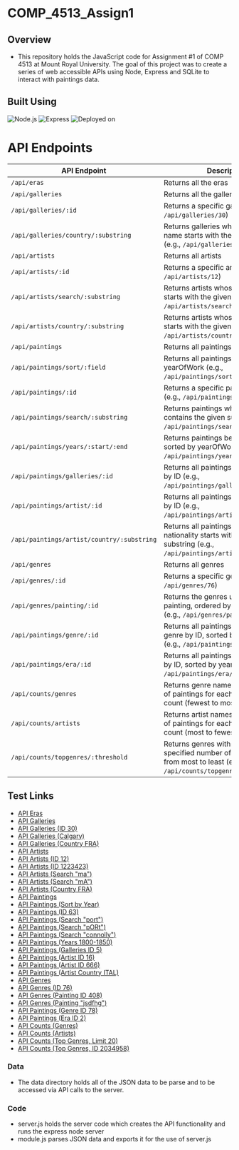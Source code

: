 # COMP_4513_Assign1

## Overview
- This repository holds the JavaScript code for Assignment #1 of COMP 4513 at Mount Royal University. The goal of this project was to 
create a series of web accessible APIs using Node, Express and SQLite to interact with paintings data.

## Built Using
![Node.js](https://img.shields.io/badge/Node.js-22.12.0-green)
![Express](https://img.shields.io/badge/Express-4.21.1-blue)
![Deployed on](https://img.shields.io/badge/Deployed%20on-Render.com-orange)

# API Endpoints

| API Endpoint | Description |
|-------------|-------------|
| `/api/eras` | Returns all the eras |
| `/api/galleries` | Returns all the galleries |
| `/api/galleries/:id` | Returns a specific gallery by ID (e.g., `/api/galleries/30`) |
| `/api/galleries/country/:substring` | Returns galleries where the country name starts with the given substring (e.g., `/api/galleries/country/fra`) |
| `/api/artists` | Returns all artists |
| `/api/artists/:id` | Returns a specific artist by ID (e.g., `/api/artists/12`) |
| `/api/artists/search/:substring` | Returns artists whose last name starts with the given substring (e.g., `/api/artists/search/ma`) |
| `/api/artists/country/:substring` | Returns artists whose nationality starts with the given substring (e.g., `/api/artists/country/fra`) |
| `/api/paintings` | Returns all paintings |
| `/api/paintings/sort/:field` | Returns all paintings sorted by title or yearOfWork (e.g., `/api/paintings/sort/year`) |
| `/api/paintings/:id` | Returns a specific painting by ID (e.g., `/api/paintings/63`) |
| `/api/paintings/search/:substring` | Returns paintings whose title contains the given substring (e.g., `/api/paintings/search/port`) |
| `/api/paintings/years/:start/:end` | Returns paintings between two years, sorted by yearOfWork (e.g., `/api/paintings/years/1800/1850`) |
| `/api/paintings/galleries/:id` | Returns all paintings in a given gallery by ID (e.g., `/api/paintings/galleries/5`) |
| `/api/paintings/artist/:id` | Returns all paintings by a given artist by ID (e.g., `/api/paintings/artist/16`) |
| `/api/paintings/artist/country/:substring` | Returns all paintings by artists whose nationality starts with the given substring (e.g., `/api/paintings/artist/country/ital`) |
| `/api/genres` | Returns all genres |
| `/api/genres/:id` | Returns a specific genre by ID (e.g., `/api/genres/76`) |
| `/api/genres/painting/:id` | Returns the genres used in a given painting, ordered by genre name (e.g., `/api/genres/painting/408`) |
| `/api/paintings/genre/:id` | Returns all paintings for a given genre by ID, sorted by yearOfWork (e.g., `/api/paintings/genre/78`) |
| `/api/paintings/era/:id` | Returns all paintings for a given era by ID, sorted by yearOfWork (e.g., `/api/paintings/era/2`) |
| `/api/counts/genres` | Returns genre names and the number of paintings for each genre, sorted by count (fewest to most) |
| `/api/counts/artists` | Returns artist names and the number of paintings for each artist, sorted by count (most to fewest) |
| `/api/counts/topgenres/:threshold` | Returns genres with more than a specified number of paintings, sorted from most to least (e.g., `/api/counts/topgenres/20`) |


## Test Links
- [API Eras](https://comp4513-assign1.onrender.com/api/eras) 
- [API Galleries](https://comp4513-assign1.onrender.com/api/galleries)
- [API Galleries (ID 30)](https://comp4513-assign1.onrender.com/api/galleries/30)
- [API Galleries (Calgary)](https://comp4513-assign1.onrender.com/api/galleries/Calgary)
- [API Galleries (Country FRA)](https://comp4513-assign1.onrender.com/api/galleries/country/fra)
- [API Artists](https://comp4513-assign1.onrender.com/api/artists)
- [API Artists (ID 12)](https://comp4513-assign1.onrender.com/api/artists/12)
- [API Artists (ID 1223423)](https://comp4513-assign1.onrender.com/api/artists/1223423)
- [API Artists (Search "ma")](https://comp4513-assign1.onrender.com/api/artists/search/ma)
- [API Artists (Search "mA")](https://comp4513-assign1.onrender.com/api/artists/search/mA)
- [API Artists (Country FRA)](https://comp4513-assign1.onrender.com/api/artists/country/fra)
- [API Paintings](https://comp4513-assign1.onrender.com/api/paintings)
- [API Paintings (Sort by Year)](https://comp4513-assign1.onrender.com/api/paintings/sort/year)
- [API Paintings (ID 63)](https://comp4513-assign1.onrender.com/api/paintings/63)
- [API Paintings (Search "port")](https://comp4513-assign1.onrender.com/api/paintings/search/port)
- [API Paintings (Search "pORt")](https://comp4513-assign1.onrender.com/api/paintings/search/pORt)
- [API Paintings (Search "connolly")](https://comp4513-assign1.onrender.com/api/paintings/search/connolly)
- [API Paintings (Years 1800-1850)](https://comp4513-assign1.onrender.com/api/paintings/years/1800/1850)
- [API Paintings (Galleries ID 5)](https://comp4513-assign1.onrender.com/api/paintings/galleries/5)
- [API Paintings (Artist ID 16)](https://comp4513-assign1.onrender.com/api/paintings/artist/16)
- [API Paintings (Artist ID 666)](https://comp4513-assign1.onrender.com/api/paintings/artist/666)
- [API Paintings (Artist Country ITAL)](https://comp4513-assign1.onrender.com/api/paintings/artist/country/ital)
- [API Genres](https://comp4513-assign1.onrender.com/api/genres)
- [API Genres (ID 76)](https://comp4513-assign1.onrender.com/api/genres/76)
- [API Genres (Painting ID 408)](https://comp4513-assign1.onrender.com/api/genres/painting/408)
- [API Genres (Painting "jsdfhg")](https://comp4513-assign1.onrender.com/api/genres/painting/jsdfhg)
- [API Paintings (Genre ID 78)](https://comp4513-assign1.onrender.com/api/paintings/genre/78)
- [API Paintings (Era ID 2)](https://comp4513-assign1.onrender.com/api/paintings/era/2)
- [API Counts (Genres)](https://comp4513-assign1.onrender.com/api/counts/genres)
- [API Counts (Artists)](https://comp4513-assign1.onrender.com/api/counts/artists)
- [API Counts (Top Genres, Limit 20)](https://comp4513-assign1.onrender.com/api/counts/topgenres/20)
- [API Counts (Top Genres, ID 2034958)](https://comp4513-assign1.onrender.com/api/counts/topgenres/2034958)



### Data
- The data directory holds all of the JSON data to be parse and to be accessed via API calls to the server.
### Code
- server.js holds the server code which creates the API functionality and runs the express node server
- module.js parses JSON data and exports it for the use of server.js 